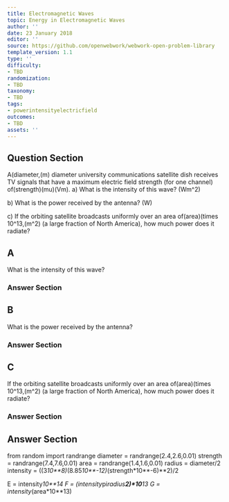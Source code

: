 ```yaml
---
title: Electromagnetic Waves
topic: Energy in Electromagnetic Waves
author: ''
date: 23 January 2018
editor: ''
source: https://github.com/openwebwork/webwork-open-problem-library
template_version: 1.1
type: ''
difficulty:
- TBD
randomization:
- TBD
taxonomy:
- TBD
tags:
- powerintensityelectricfield
outcomes:
- TBD
assets: ''
---
```


## Question Section 

A(diameter,(m) diameter university communications satellite dish receives TV signals that have a maximum electric field strength (for one channel) of(strength)(mu)(Vm).
a) What is the intensity of this wave?
(Wm^2)
 
b) What is the power received by the antenna?
(W)
 
c) If the orbiting satellite broadcasts uniformly over an area of(area)(times 10^13,(m^2) (a large fraction of North America), how much power does it radiate?

## A
What is the intensity of this wave?
### Answer Section
## B
What is the power received by the antenna?
### Answer Section
## C
If the orbiting satellite broadcasts uniformly over an area of(area)(times 10^13,(m^2) (a large fraction of North America), how much power does it radiate?
### Answer Section


## Answer Section

from random import randrange
diameter = randrange(2.4,2.6,0.01)
strength = randrange(7.4,7.6,0.01)
area = randrange(1.4,1.6,0.01)
radius = diameter/2
intensity = ((3*10**8)*(8.85*10**-12)*(strength*10**-6)**2)/2

E = intensity*10**14
F = (intensity*pi*radius**2)*10**13
G = intensity*(area*10**13)